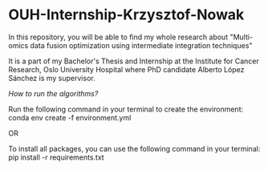 # OUH-Internship-Krzysztof-Nowak

In this repository, you will be able to find my whole research about "Multi-omics data fusion optimization using intermediate integration techniques"

It is a part of my Bachelor's Thesis and Internship at the Institute for Cancer Research, Oslo University Hospital where PhD candidate Alberto López Sánchez is my supervisor.


*How to run the algorithms?*

Run the following command in your terminal to create the environment:
conda env create -f environment.yml

OR

To install all packages, you can use the following command in your terminal:
pip install -r requirements.txt